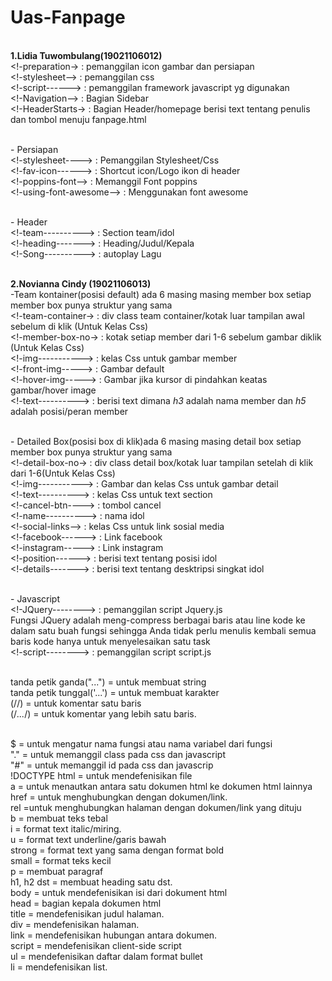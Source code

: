 # Uas-Fanpage
<br>**1.Lidia Tuwombulang(19021106012)**
<br><!-preparation-> : pemanggilan icon gambar dan persiapan
<br><!-stylesheet--> : pemanggilan css
<br><!-script------> : pemanggilan framework javascript yg digunakan
<br><!-Navigation--> : Bagian Sidebar
<br><!-HeaderStarts-> : Bagian Header/homepage berisi text tentang penulis dan tombol menuju fanpage.html

<br>- Persiapan
<br><!-stylesheet----> : Pemanggilan Stylesheet/Css
<br><!-fav-icon------> : Shortcut icon/Logo ikon di header
<br><!-poppins-font--> : Memanggil Font poppins
<br><!-using-font-awesome--> : Menggunakan font awesome

<br>- Header
<br><!-team----------> : Section team/idol
<br><!-heading-------> : Heading/Judul/Kepala
<br><!-Song----------> : autoplay Lagu

<br>**2.Novianna Cindy (19021106013)**
<br>-Team kontainer(posisi default) ada 6 masing masing member box setiap member box punya struktur yang sama 
<br><!-team-container-> : div class team container/kotak luar tampilan awal sebelum di klik (Untuk Kelas Css)
<br><!-member-box-no-> : kotak setiap member dari 1-6 sebelum gambar diklik (Untuk Kelas Css)
<br><!-img-----------> : kelas Css untuk gambar member
<br><!-front-img-----> : Gambar default
<br><!-hover-img-----> : Gambar jika kursor di pindahkan keatas gambar/hover image
<br><!-text----------> : berisi text dimana *h3* adalah nama member dan *h5* adalah posisi/peran member

<br>- Detailed Box(posisi box di klik)ada 6 masing masing detail box setiap member box punya struktur yang sama 
<br><!-detail-box-no-> : div class detail box/kotak luar tampilan setelah di klik dari 1-6(Untuk Kelas Css)
<br><!-img-----------> : Gambar dan kelas Css untuk gambar detail
<br><!-text----------> : kelas Css untuk text section
<br><!-cancel-btn----> : tombol cancel
<br><!-name----------> : nama idol
<br><!-social-links--> : kelas Css untuk link sosial media
<br><!-facebook------> : Link facebook
<br><!-instagram-----> : Link instagram
<br><!-position------> : berisi text tentang posisi idol
<br><!-details-------> : berisi text tentang desktripsi singkat idol

<br>- Javascript
<br><!-JQuery--------> : pemanggilan script Jquery.js
<br>Fungsi JQuery adalah meng-compress berbagai baris atau line kode ke dalam satu buah fungsi 
sehingga Anda tidak perlu menulis kembali semua baris kode hanya untuk menyelesaikan satu task
<br><!-script--------> : pemanggilan script script.js

<br>tanda petik ganda("...") = untuk membuat string
<br>tanda petik tunggal('...') = untuk membuat karakter
<br>(//) 	= untuk komentar satu baris
<br>(/*...*/) = untuk komentar yang lebih satu baris.

<br>$	= untuk mengatur nama fungsi atau nama variabel dari fungsi
<br>"." 	= untuk memanggil class pada css dan javascript
<br>"#" 	= untuk memanggil id pada css dan javascrip
<br>!DOCTYPE html = untuk mendefenisikan file 
<br>a	= untuk menautkan antara satu dokumen html ke dokumen html lainnya
<br>href	= untuk menghubungkan dengan dokumen/link.
<br>rel	=untuk menghubungkan halaman dengan dokumen/link yang dituju
<br>b	= membuat teks tebal
<br>i	= format text italic/miring.
<br>u	= format text underline/garis bawah
<br>strong = format text yang sama dengan format bold
<br>small = format teks kecil
<br>p	= membuat paragraf
<br>h1, h2 dst = membuat heading satu dst.
<br>body 	= untuk mendefenisikan isi dari dokument html
<br>head	= bagian kepala dokumen html
<br>title = mendefenisikan judul halaman.
<br>div	= mendefenisikan halaman.
<br>link 	= mendefenisikan hubungan antara dokumen.
<br>script = mendefenisikan client-side script
<br>ul 	= mendefenisikan daftar dalam format bullet
<br>li 	= mendefenisikan list.
